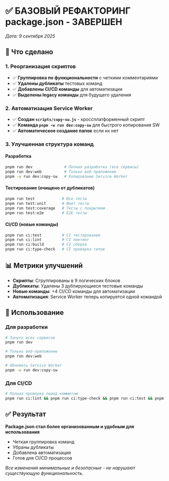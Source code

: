 # ✅ БАЗОВЫЙ РЕФАКТОРИНГ package.json - ЗАВЕРШЕН

*Дата: 9 сентября 2025*

## 🎯 Что сделано

### 1. Реорганизация скриптов
- ✅ **Группировка по функциональности** с четкими комментариями
- ✅ **Удалены дубликаты** тестовых команд
- ✅ **Добавлены CI/CD команды** для автоматизации
- ✅ **Выделены legacy команды** для будущего удаления

### 2. Автоматизация Service Worker
- ✅ **Создан `scripts/copy-sw.js`** - кроссплатформенный скрипт
- ✅ **Команда `pnpm -w run dev:copy-sw`** для быстрого копирования SW
- ✅ **Автоматическое создание папок** если их нет

### 3. Улучшенная структура команд

#### Разработка
```bash
pnpm run dev              # Полная разработка (все сервисы)
pnpm run dev:web          # Только веб-приложение
pnpm -w run dev:copy-sw   # Копирование Service Worker
```

#### Тестирование (очищено от дубликатов)
```bash
pnpm run test            # Все тесты
pnpm run test:unit       # Юнит тесты
pnpm run test:coverage   # Тесты с покрытием
pnpm run test:e2e        # E2E тесты
```

#### CI/CD (новые команды)
```bash
pnpm run ci:test         # CI тестирование
pnpm run ci:lint         # CI линтинг  
pnpm run ci:build        # CI сборка
pnpm run ci:type-check   # CI проверка типов
```

## 📊 Метрики улучшений

- **Скрипты**: Сгруппированы в 9 логических блоков
- **Дубликаты**: Удалены 3 дублирующиеся тестовые команды
- **Новые команды**: +4 CI/CD команды для автоматизации
- **Автоматизация**: Service Worker теперь копируется одной командой

## 🔧 Использование

### Для разработки
```bash
# Запуск всех сервисов
pnpm run dev

# Только веб-приложение  
pnpm run dev:web

# Обновить Service Worker
pnpm -w run dev:copy-sw
```

### Для CI/CD
```bash
# Полная проверка перед коммитом
pnpm run ci:lint && pnpm run ci:type-check && pnpm run ci:test && pnpm run ci:build
```

## ✅ Результат

**Package.json стал более организованным и удобным для использования**
- Четкая группировка команд
- Убраны дубликаты  
- Добавлена автоматизация
- Готов для CI/CD процессов

*Все изменения минимальные и безопасные - не нарушают существующую функциональность.*
